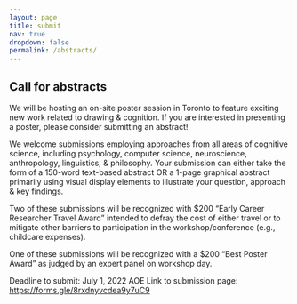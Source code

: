 ```yaml
---
layout: page
title: submit
nav: true
dropdown: false
permalink: /abstracts/
---
```


## Call for abstracts

We will be hosting an on-site poster session in Toronto to feature exciting new work related to drawing & cognition. If you are interested in presenting a poster, please consider submitting an abstract! 

We welcome submissions employing approaches from all areas of cognitive science, including psychology, computer science, neuroscience, anthropology, linguistics, & philosophy. Your submission can either take the form of a 150-word text-based abstract OR a 1-page graphical abstract primarily using visual display elements to illustrate your question, approach & key findings. 

Two of these submissions will be recognized with $200 “Early Career Researcher Travel Award” intended to defray the cost of either travel or to mitigate other barriers to participation in the workshop/conference (e.g., childcare expenses). 

One of these submissions will be recognized with a $200 “Best Poster Award” as judged by an expert panel on workshop day. 

Deadline to submit: July 1, 2022 AOE
Link to submission page: https://forms.gle/8rxdnyvcdea9y7uC9  